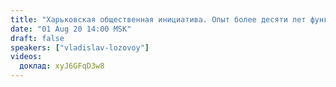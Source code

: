 ```yaml
---
title: "Харьковская общественная инициатива. Опыт более десяти лет функционирования (ч.3)"
date: "01 Aug 20 14:00 MSK"
draft: false
speakers: ["vladislav-lozovoy"]
videos:
  доклад: xyJ6GFqD3w8  
---
```


